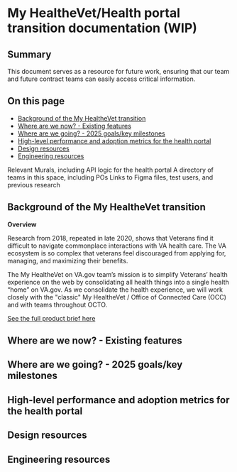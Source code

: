 # My HealtheVet/Health portal transition documentation (WIP) 

## Summary

This document serves as a resource for future work, ensuring that our team and future contract teams can easily access critical information. 

## On this page

* [Background of the My HealtheVet transition](#Background)
* [Where are we now? - Existing features](#existingfeatures)
* [Where are we going? - 2025 goals/key milestones](#2025goals)
* [High-level performance and adoption metrics for the health portal](#metrics)
* [Design resources](#design)
* [Engineering resources](#engineering) 


Relevant Murals, including API logic for the health portal
A directory of teams in this space, including POs
Links to Figma files, test users, and previous research

## <a name="Background"></a>Background of the My HealtheVet transition<be>

**Overview**

Research from 2018, repeated in late 2020, shows that Veterans find it difficult to navigate commonplace interactions with VA health care. The VA ecosystem is so complex that veterans feel discouraged from applying for, managing, and maximizing their benefits.

The My HealtheVet on VA.gov team’s mission is to simplify Veterans’ health experience on the web by consolidating all health things into a single health “home” on VA.gov. As we consolidate the health experience, we will work closely with the "classic" My HealtheVet / Office of Connected Care (OCC) and with teams throughout OCTO.

[See the full product brief here](https://github.com/department-of-veterans-affairs/va.gov-team/blob/master/products/health-care/digital-health-modernization/product/product-brief.md)


## <a name="existingfeatures"></a>Where are we now? - Existing features<be>

## <a name="2025goals"></a>Where are we going? - 2025 goals/key milestones<be>

## <a name="metrics"></a>High-level performance and adoption metrics for the health portal<be>

## <a name="design"></a>Design resources<be>

## <a name="engineering"></a>Engineering resources<be>
